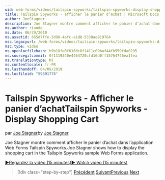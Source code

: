 ```yaml
---
uid: web-forms/videos/tailspin-spyworks/tailspin-spyworks-display-shopping-cart
title: Tailspin Spyworks - afficher le panier d’achat | Microsoft Docs
author: JoeStagner
description: Joe Stagner montre comment afficher le panier d’achat dans l’application Web Forms Tailspin Spyworks.
ms.author: riande
ms.date: 06/29/2010
ms.assetid: 665d7ffe-3d96-4afc-a1d8-5330ae819764
msc.legacyurl: /web-forms/videos/tailspin-spyworks/tailspin-spyworks-display-shopping-cart
msc.type: video
ms.openlocfilehash: b9b18fe0f616dc8f1411c09baf44fb559fda0295
ms.sourcegitcommit: 0f1119340e4464720cfd16d0ff15764746ea1fea
ms.translationtype: MT
ms.contentlocale: fr-FR
ms.lasthandoff: 04/09/2019
ms.locfileid: "59391778"
---
```

# <a name="tailspin-spyworks---display-shopping-cart"></a><span data-ttu-id="837c0-103">Tailspin Spyworks - Afficher le panier d’achat</span><span class="sxs-lookup"><span data-stu-id="837c0-103">Tailspin Spyworks - Display Shopping Cart</span></span>

<span data-ttu-id="837c0-104">par [Joe Stagner](https://github.com/JoeStagner)</span><span class="sxs-lookup"><span data-stu-id="837c0-104">by [Joe Stagner](https://github.com/JoeStagner)</span></span>

<span data-ttu-id="837c0-105">Joe Stagner montre comment afficher le panier d’achat dans l’application Web Forms Tailspin Spyworks.</span><span class="sxs-lookup"><span data-stu-id="837c0-105">Joe Stagner shows how to display the shopping cart in the Tailspin Spyworks sample Web Forms application.</span></span>

[<span data-ttu-id="837c0-106">&#9654;Regardez la vidéo (15 minutes)</span><span class="sxs-lookup"><span data-stu-id="837c0-106">&#9654; Watch video (15 minutes)</span></span>](https://channel9.msdn.com/Blogs/ASP-NET-Site-Videos/tailspin-spyworks-display-shopping-cart)

> [!div class="step-by-step"]
> <span data-ttu-id="837c0-107">[Précédent](tailspin-spyworks-adding-items-to-the-shopping-cart.md)
> [Suivant](tailspin-spyworks-update-the-shopping-cart.md)</span><span class="sxs-lookup"><span data-stu-id="837c0-107">[Previous](tailspin-spyworks-adding-items-to-the-shopping-cart.md)
[Next](tailspin-spyworks-update-the-shopping-cart.md)</span></span>
